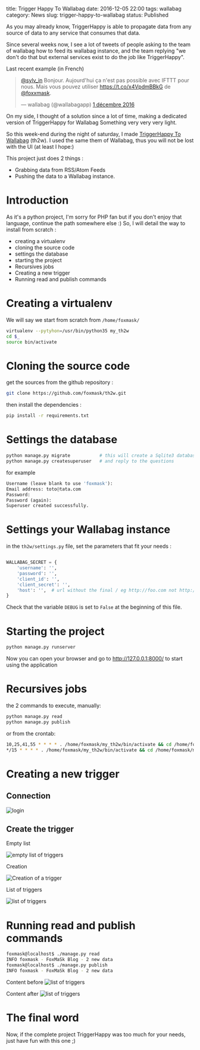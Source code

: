 title: Trigger Happy To Wallabag
date: 2016-12-05 22:00
tags: wallabag 
category: News
slug: trigger-happy-to-wallabag
status: Published


As you may already know, TriggerHappy is able to propagate data from any source of data to any service that consumes that data.

Since several weeks now, I see a lot of tweets of people asking to the team of wallabag how to feed its wallabag instance,
and the team replying "we don't do that but external services exist to do the job like TriggerHappy".


Last recent example (in French)

<blockquote class="twitter-tweet" data-lang="fr"><p lang="fr" dir="ltr"><a href="https://twitter.com/sylv_in">@sylv_in</a> Bonjour. Aujourd&#39;hui ça n&#39;est pas possible avec IFTTT pour nous. Mais vous pouvez utiliser <a href="https://t.co/x4VpdmBBkG">https://t.co/x4VpdmBBkG</a> de <a href="https://twitter.com/foxxmask">@foxxmask</a>.</p>&mdash; wallabag (@wallabagapp) <a href="https://twitter.com/wallabagapp/status/804286336471597056">1 décembre 2016</a></blockquote>
<script async src="//platform.twitter.com/widgets.js" charset="utf-8"></script>


On my side, I thought of a solution since a lot of time, making a dedicated version of TriggerHappy for Wallabag
Something very very very light.

So this week-end during the night of saturday, I made [TriggerHappy To Wallabag](https://github.com/foxmask/th2w) (th2w).
I used the same them of Wallabag, thus you will not be lost with the UI (at least I hope:)

This project just does 2 things : 

* Grabbing data from RSS/Atom Feeds
* Pushing the data to a Wallabag instance.


Introduction
============

As it's a python project, I'm sorry for PHP fan but if you don't enjoy that language, continue the path somewhere else :)
So, I will detail the way to install from scratch :
 
* creating a virtualenv
* cloning the source code
* settings the database
* starting the project
* Recursives jobs
* Creating a new trigger
* Running read and publish commands

Creating a virtualenv 
=====================

We will say we start from scratch from `/home/foxmask/`

```bash
virtualenv --pytyhon=/usr/bin/python35 my_th2w
cd $_
source bin/activate
```

Cloning the source code
=======================

get the sources from the github repository :

```bash
git clone https://github.com/foxmask/th2w.git
```

then install the dependencies :

```bash
pip install -r requirements.txt
```

Settings the database
=====================

```python
python manage.py migrate           # this will create a Sqlite3 database
python manage.py createsuperuser   # and reply to the questions
```

for example

```python
Username (leave blank to use 'foxmask'): 
Email address: toto@tata.com
Password: 
Password (again): 
Superuser created successfully.
```


Settings your Wallabag instance
===============================

in the `th2w/settings.py` file, set the parameters that fit your needs :
 
```python

WALLABAG_SECRET = {
    'username': '',
    'password': '',
    'client_id': '',
    'client_secret': '',
    'host': '',  # url without the final / eg http://foo.com not http://foo.com/
}
```
Check that the variable `DEBUG` is set to `False` at the beginning of this file.


Starting the project
====================

```python
python manage.py runserver
```

Now you can open your browser and go to http://127.0.0.1:8000/ to start using the application


Recursives jobs
===============

the 2 commands to execute, manually:

```python
python manage.py read
python manage.py publish
```

or from the crontab:

```bash
10,25,41,55 * * * * . /home/foxmask/my_th2w/bin/activate && cd /home/foxmask/my_th2w/th2w/ && ./manage.py read 
*/15 * * * * . /home/foxmask/my_th2w/bin/activate && cd /home/foxmask/my_th2w/th2w/ && ./manage.py publish
```


Creating a new trigger
======================


Connection
----------

![login](https://blog.trigger-happy.eu/static/th2w_login.png)


Create the trigger
------------------

Empty list

![empty list of triggers](https://blog.trigger-happy.eu/static/th2w_list.png)

Creation

![Creation of a trigger](https://blog.trigger-happy.eu/static/th2w_create_trigger.png)

List of triggers

![list of triggers](https://blog.trigger-happy.eu/static/th2w_list2.png)

Running read and publish commands
=================================


```bash
foxmask@localhost$ ./manage.py read
INFO foxmask - FoxMaSk Blog - 2 new data
foxmask@localhost$ ./manage.py publish
INFO foxmask - FoxMaSk Blog - 2 new data

```

Content before
![list of triggers](https://blog.trigger-happy.eu/static/wallabag_instance_before.png)

Content after
![list of triggers](https://blog.trigger-happy.eu/static/wallabag_instance_after.png)


The final word
==============

Now, if the complete project TriggerHappy was too much for your needs, just have fun with this one ;)
 
